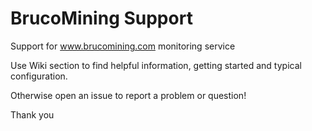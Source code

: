 # BrucoMining Support
Support for www.brucomining.com monitoring service

Use Wiki section to find helpful information, getting started and typical configuration.

Otherwise open an issue to report a problem or question!

Thank you
